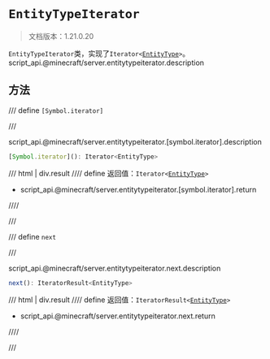# `EntityTypeIterator`

> 文档版本：1.21.0.20

`EntityTypeIterator`类，实现了<code>Iterator&lt;<a href="../entitytype/">EntityType</a>&gt;</code>。script_api.@minecraft/server.entitytypeiterator.description

## 方法

/// define
`[Symbol.iterator]`


///

script_api.@minecraft/server.entitytypeiterator.[symbol.iterator].description

```js
[Symbol.iterator](): Iterator<EntityType>
```

/// html | div.result
//// define
返回值：<code>Iterator&lt;<a href="../entitytype/">EntityType</a>&gt;</code>

- script_api.@minecraft/server.entitytypeiterator.[symbol.iterator].return


////

///


/// define
`next`


///

script_api.@minecraft/server.entitytypeiterator.next.description

```js
next(): IteratorResult<EntityType>
```

/// html | div.result
//// define
返回值：<code>IteratorResult&lt;<a href="../entitytype/">EntityType</a>&gt;</code>

- script_api.@minecraft/server.entitytypeiterator.next.return


////

///

